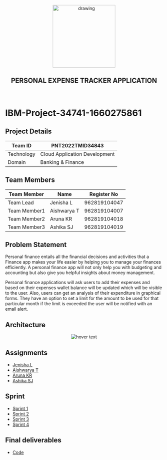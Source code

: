 <br>
<div align="center">
  <img src="https://upload.wikimedia.org/wikipedia/commons/5/51/IBM_logo.svg" align="center" alt="drawing" width="200" />
  <h2 align="center">PERSONAL EXPENSE TRACKER APPLICATION</h2>
</div><br>

# IBM-Project-34741-1660275861




## Project Details
| Team ID       | PNT2022TMID34843             |
| ------------- | -------------                |
| Technology    | Cloud Application Development|
|  Domain       | Banking & Finance            | 


## Team Members
| Team Member  | Name            | Register No    |
| -------------| -------------   | --------       |
| Team Lead    | Jenisha L       | 962819104047   |
| Team Member1 | Aishwarya T     | 962819104007   |
| Team Member2 | Aruna KR        | 962819104018   |
| Team Member3 | Ashika SJ       | 962819104019   |

## Problem Statement 

Personal finance entails all the financial decisions and activities that a Finance app makes your life easier by helping you to manage your finances efficiently. A personal finance app will not only help you with budgeting and accounting but also give you helpful insights about money management.


Personal finance applications will ask users to add their expenses and based on their expenses wallet balance will be updated which will be visible to the user.  Also, users can get an analysis of their expenditure in graphical forms. They have an option to set a limit for the amount to be used for that particular month if the limit is exceeded the user will be notified with an email alert.

## Architecture
<p align="center">
  <img src="https://lh6.googleusercontent.com/rEq5ONu1NkSrSCO2bCYqPGfekO-jk-xyVo6TK1ZzwFrWosaBAzNpsiTcljCtT9wf0LvzUY18F9FTVzWBKTWCavF2lNG8N52IX6Ox6bJKd5uE7mTjU5_fG7Dh9OlY5g"  title="hover text">
</p>


## Assignments

- [Jenisha L](https://github.com/IBM-EPBL/IBM-Project-34741-1660275861/tree/main/Assessment/Team_lead_Jenisha%20L)
- [Aishwarya T](https://github.com/IBM-EPBL/IBM-Project-34741-1660275861/tree/main/Assessment/M1_lead_Aishwarya%20T)
- [Aruna KR](https://github.com/IBM-EPBL/IBM-Project-34741-1660275861/tree/main/Assessment/M2_lead_Aruna%20K%20R)
- [Ashika SJ](https://github.com/IBM-EPBL/IBM-Project-34741-1660275861/tree/main/Assessment/M3_lead_Ashika%20S%20J)

## Sprint

- [Sprint 1](https://github.com/IBM-EPBL/IBM-Project-34741-1660275861/tree/main/Project%20Development%20Phase/Sprint%201)
- [Sprint 2](https://github.com/IBM-EPBL/IBM-Project-34741-1660275861/tree/main/Project%20Development%20Phase/Sprint%202)
- [Sprint 3](https://github.com/IBM-EPBL/IBM-Project-34741-1660275861/tree/main/Project%20Development%20Phase/Sprint%203)
- [Sprint 4](https://github.com/IBM-EPBL/IBM-Project-34741-1660275861/tree/main/Project%20Development%20Phase/Sprint%204)

## Final deliverables
   
- [Code](https://github.com/IBM-EPBL/IBM-Project-34741-1660275861/tree/main/Final%20Deliverables/Final%20Code)

